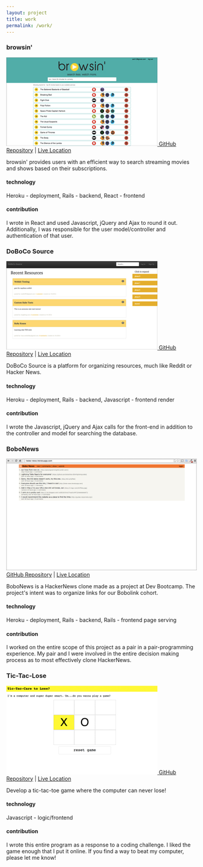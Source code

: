 ```yaml
---
layout: project
title: work 
permalink: /work/
---
```


<div class="projects">
  <h3>browsin'</h3>
  <a href="https://browsin-tetrabranchiate-cotehardie.cfapps.io/" target="_blank">
    <img class="project-img" src="/assets/browsin.jpg" />
  </a>
  <a href="https://github.com/bobolinks-2014/browsin" target="_blank">GitHub Repository</a> | <a href="https://browsin-tetrabranchiate-cotehardie.cfapps.io" target="_blank">Live Location</a>
  <p class="object-desc">browsin' provides users with an efficient way to search streaming movies and shows based on their subscriptions.</p>
  <h4>technology</h4>
  <p>Heroku - deployment, Rails - backend, React - frontend</p>
  <h4>contribution</h4>
  <p>I wrote in React and used Javascript, jQuery and Ajax to round it out. Additionally, I was responsible for the user model/controller and authentication of that user.</p>
  </span>
</div>

<div class="projects">
  <h3>DoBoCo Source</h3>
  <a href="http://doboco-source.herokuapp.com" target="_blank">
    <img class="project-img" src="/assets/dobo-source.jpg" />
  </a>
  <a href="https://github.com/bobolinks-2014/dobo-source" target="_blank">GitHub Repository</a> | <a href="http://doboco-source.herokuapp.com" target="_blank">Live Location</a>
    <p class="object-desc">DoBoCo Source is a platform for organizing resources, much like Reddit or Hacker News.</p>
    <h4>technology</h4>
  <p>Heroku - deployment, Rails - backend, Javascript - frontend render</p>
  <h4>contribution</h4>
  <p>I wrote the Javascript, jQuery and Ajax calls for the front-end in addition to the controller and model for searching the database.</p>
  </span>
</div>

<div class="projects">
  <h3>BoboNews</h3>
  <a href="http://bobo-news.herokuapp.com" target="_blank">
    <img class="project-img" src="/assets/bobo-news.jpg" />
  </a>
  <a href="https://github.com/axhi/bobo-news" target="_blank">GitHub Repository</a> | <a href="http://bobo-news.herokuapp.com" target="_blank">Live Location</a>
    <p class="object-desc">BoboNews is a HackerNews clone made as a project at Dev Bootcamp. The project's intent was to organize links for our Bobolink cohort.</p>
    <h4>technology</h4>
  <p>Heroku - deployment, Rails - backend, Rails - frontend page serving</p>
  <h4>contribution</h4>
  <p>I worked on the entire scope of this project as a pair in a pair-programming experience. My pair and I were involved in the entire decision making process as to most effectively clone HackerNews.</p> 
  </span>
</div>

<div class="projects">
  <h3>Tic-Tac-Lose</h3>
  <a href="/tic-tac-toe" target="_blank">
    <img class="project-img" src="/assets/tic-tac.jpg" />
  </a>
  <a href="https://github.com/axhi/tictactoe" target="_blank">GitHub Repository</a> | <a href="/tic-tac-toe" target="_blank">Live Location</a>
    <p class="object-desc">Develop a tic-tac-toe game where the computer can never lose!</p>
    <h4>technology</h4>
  <p>Javascript - logic/frontend</p>
  <h4>contribution</h4>
  <p>I wrote this entire program as a response to a coding challenge. I liked the game enough that I put it online. If you find a way to beat my computer, please let me know!</p>
  </span>
</div>
